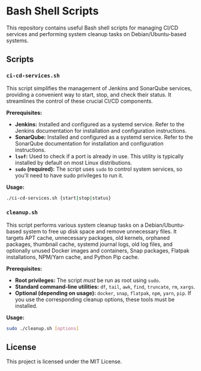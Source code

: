 # Bash Shell Scripts

This repository contains useful Bash shell scripts for managing CI/CD services and performing system cleanup tasks on Debian/Ubuntu-based systems.

## Scripts

### `ci-cd-services.sh`

This script simplifies the management of Jenkins and SonarQube services, providing a convenient way to start, stop, and check their status. It streamlines the control of these crucial CI/CD components.

**Prerequisites:**

* **Jenkins:** Installed and configured as a systemd service. Refer to the Jenkins documentation for installation and configuration instructions.
* **SonarQube:** Installed and configured as a systemd service. Refer to the SonarQube documentation for installation and configuration instructions.
* **`lsof`:** Used to check if a port is already in use. This utility is typically installed by default on most Linux distributions.
* **`sudo` (required):** The script uses `sudo` to control system services, so you'll need to have sudo privileges to run it.

**Usage:**

```bash
./ci-cd-services.sh {start|stop|status}
```

### `cleanup.sh`

This script performs various system cleanup tasks on a Debian/Ubuntu-based system to free up disk space and remove unnecessary files. It targets APT cache, unnecessary packages, old kernels, orphaned packages, thumbnail cache, systemd journal logs, old log files, and optionally unused Docker images and containers, Snap packages, Flatpak installations, NPM/Yarn cache, and Python Pip cache.

**Prerequisites:**

* **Root privileges:** The script *must* be run as root using `sudo`.
* **Standard command-line utilities:** `df`, `tail`, `awk`, `find`, `truncate`, `rm`, `xargs`.
* **Optional (depending on usage):** `docker`, `snap`, `flatpak`, `npm`, `yarn`, `pip`. If you use the corresponding cleanup options, these tools must be installed.

**Usage:**

```bash
sudo ./cleanup.sh [options]
```

## License

This project is licensed under the MIT License.